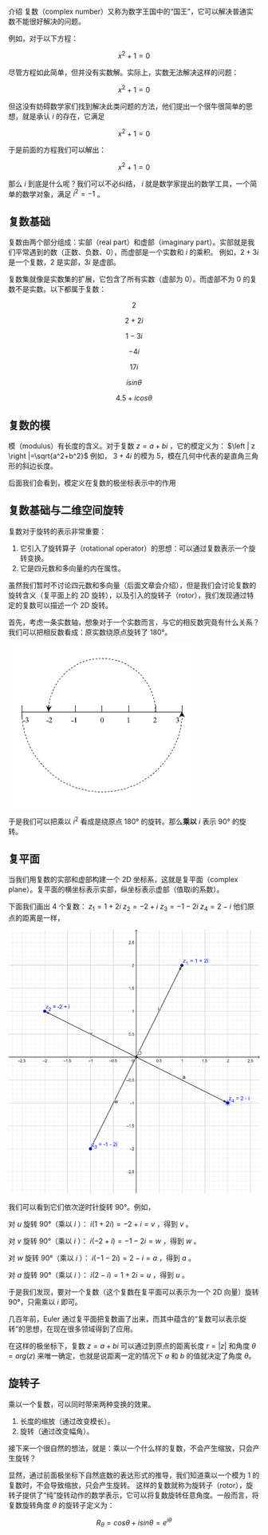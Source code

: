 #

介绍
复数（complex number）又称为数字王国中的“国王”，它可以解决普通实数不能很好解决的问题。

例如，对于以下方程：

$$x^2+1=0$$

尽管方程如此简单，但并没有实数解。实际上，实数无法解决这样的问题：

$$x^2+1=0$$

但这没有妨碍数学家们找到解决此类问题的方法，他们提出一个很牛很简单的思想，就是承认 $i$ 的存在，它满足

$$x^2+1=0$$

于是前面的方程我们可以解出：

$$x^2+1=0$$

那么 $i$ 到底是什么呢？我们可以不必纠结， $i$ 就是数学家提出的数学工具，一个简单的数学对象，满足 $i^2=-1$ 。

## 复数基础

复数由两个部分组成：实部（real part）和虚部（imaginary part）。实部就是我们平常遇到的数（正数、负数、0），而虚部是一个实数和 $i$ 的乘积。
例如，$2+3i$ 是一个复数，$2$ 是实部，$3i$ 是虚部。

复数集就像是实数集的扩展，它包含了所有实数（虚部为 0）。而虚部不为 0 的复数不是实数。以下都属于复数：

$$2$$

$$2+2i$$

$$1−3i$$

$$−4i$$

$$17i$$

$$isinθ$$

$$4.5+icosθ$$

## 复数的模

模（modulus）有长度的含义。对于复数 $z=a+bi$ ，它的模定义为： $\left | z \right |=\sqrt{a^2+b^2}$ 例如， $3+4i$ 的模为 5，模在几何中代表的是直角三角形的斜边长度。

后面我们会看到，模定义在复数的极坐标表示中的作用

## 复数基础与二维空间旋转

复数对于旋转的表示非常重要：

1. 它引入了旋转算子（rotational operator）的思想：可以通过复数表示一个旋转变换。
2. 它是四元数和多向量的内在属性。

虽然我们暂时不讨论四元数和多向量（后面文章会介绍），但是我们会讨论复数的旋转含义（复平面上的 2D 旋转），以及引入的旋转子（rotor），我们发现通过特定的复数可以描述一个 2D 旋转。

首先，考虑一条实数轴，想象对于一个实数而言，与它的相反数究竟有什么关系？我们可以把相反数看成：原实数绕原点旋转了 180°。

![旋转](./img/%E5%A4%8D%E6%95%B001.png?raw=true)

于是我们可以把乘以 $i^2$ 看成是绕原点 180° 的旋转。那么**乘以** $i$ 表示 90° 的旋转。

## 复平面

当我们用复数的实部和虚部构建一个 2D 坐标系，这就是复平面（complex plane）。复平面的横坐标表示实部，纵坐标表示虚部（值取i的系数）。

下面我们画出 4 个复数： $z_1=1+2i$ $z_2=-2+i$ $z_3=-1-2i$ $z_4=2-i$ 他们原点的距离是一样，

![旋转](./img/%E5%A4%8D%E6%95%B002.png?raw=true)

我们可以看到它们依次逆时针旋转 90°。例如，

对 $u$ 旋转 90°（乘以 $i$ ）： $i(1+2i)=-2+i=v$ ，得到 $v$ 。

对 $v$ 旋转 90°（乘以 $i$ ）： $i(-2+i)=-1-2i=w$ ，得到 $w$ 。

对 $w$ 旋转 90°（乘以 $i$ ）： $i(-1-2i)=2-i=a$ ，得到 $a$ 。

对 $a$ 旋转 90°（乘以 $i$ ）： $i(2-i)=1+2i=u$ ，得到 $u$ 。

于是我们发现，要对一个复数（这个复数在复平面可以表示为一个 2D 向量）旋转 90°，只需乘以 $i$ 即可。

几百年前，Euler 通过复平面把复数画了出来，而其中蕴含的“复数可以表示旋转”的思想，在现在很多领域得到了应用。

在这样的极坐标下，复数 $z=a+bi$ 可以通过到原点的距离长度 $r=\left|z \right|$ 和角度 $\theta=arg(z)$ 来唯一确定，也就是说距离一定的情况下 $a$ 和 $b$ 的值就决定了角度 $\theta$。
 
## 旋转子

乘以一个复数，可以同时带来两种变换的效果。

1. 长度的缩放（通过改变模长）。
2. 旋转（通过改变幅角）。

接下来一个很自然的想法，就是：乘以一个什么样的复数，不会产生缩放，只会产生旋转？

显然，通过前面极坐标下自然底数的表达形式的推导，我们知道乘以一个模为 1 的复数时，不会导致缩放，只会产生旋转。
这样的复数就称为旋转子（rotor），旋转子提供了“纯”旋转动作的数学表示，它可以将复数旋转任意角度。一般而言，将复数旋转角度 $θ$ 的旋转子定义为：

$$ R_\theta =cos\theta + isin\theta =e^{i\theta} $$


